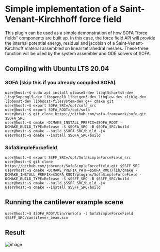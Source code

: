# Simple implementation of a Saint-Venant-Kirchhoff force field

This plugin can be used as a simple demonstration of how SOFA 
"force fields" components are built up. In this case, the force
field API will provide the internal potential energy,
residual and jacobian of a Saint-Venant-Kirchhoff material assembled
on linear tetrahedral meshes. These three function will be used 
by the system assembler and ODE solvers of SOFA.

## Compiling with Ubuntu LTS 20.04
### SOFA (skip this if you already compiled SOFA)

```console
user@host:~$ sudo apt install qtbase5-dev libqt5charts5-dev libqt5opengl5-dev libopengl0 libeigen3-dev libglew-dev zlib1g-dev libboost-dev libboost-filesystem-dev g++ cmake git
user@host:~$ export SOFA_SRC=/opt/sofa_src
user@host:~$ export SOFA_ROOT=/opt/sofa
user@host:~$ git clone https://github.com/sofa-framework/sofa.git $SOFA_SRC
user@host:~$ cmake -DCMAKE_INSTALL_PREFIX=$SOFA_ROOT -DCMAKE_BUILD_TYPE=Release -S $SOFA_SRC -B $SOFA_SRC/build
user@host:~$ cmake --build $SOFA_SRC/build -j4
user@host:~$ cmake --install $SOFA_SRC/build
```

### SofaSimpleForcefield
```console
user@host:~$ export SSFF_SRC=/opt/SofaSimpleForceField_src
user@host:~$ git clone https://github.com/jnbrunet/SofaSimpleForcefield.git $SSFF_SRC
user@host:~$ cmake -DCMAKE_PREFIX_PATH=$SOFA_ROOT/lib/cmake -DCMAKE_INSTALL_PREFIX=$SOFA_ROOT/plugins/SofaSimpleForceField -DCMAKE_BUILD_TYPE=Release -S $SSFF_SRC -B $SSFF_SRC/build
user@host:~$ cmake --build $SSFF_SRC/build -j4
user@host:~$ cmake --install $SSFF_SRC/build
```

## Running the cantilever example scene
```console
user@host:~$ $SOFA_ROOT/bin/runSofa -l SofaSimpleForceField $SSFF_SRC/cantilever_beam.scn
```

## Result
![image](https://user-images.githubusercontent.com/6951981/127413110-76fb452e-723b-4e74-b3ac-5952d54d663d.png)
